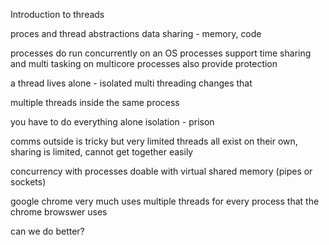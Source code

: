 Introduction to threads

proces and thread abstractions
data sharing - memory, code

processes do run concurrently on an OS
processes support time sharing and multi tasking on multicore
processes also provide protection

a thread lives alone - isolated
multi threading changes that

multiple threads inside the same process

you have to do everything alone
isolation - prison

comms outside is tricky but very limited
threads all exist on their own, sharing is limited, cannot get together easily

concurrency with processes
doable with virtual shared memory (pipes or sockets)

google chrome very much uses multiple threads for every process that the chrome browswer uses

can we do better?
